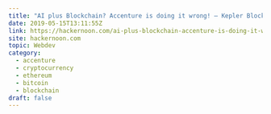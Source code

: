 ```yaml
---
title: "AI plus Blockchain? Accenture is doing it wrong! — Kepler Blockchain Lab"
date: 2019-05-15T13:11:55Z
link: https://hackernoon.com/ai-plus-blockchain-accenture-is-doing-it-wrong-kepler-blockchain-lab-89defd7a7619?source=rss----3a8144eabfe3---4&utm_medium=RSS&utm_source=hune
site: hackernoon.com
topic: Webdev
category:
  - accenture
  - cryptocurrency
  - ethereum
  - bitcoin
  - blockchain
draft: false
---
```

